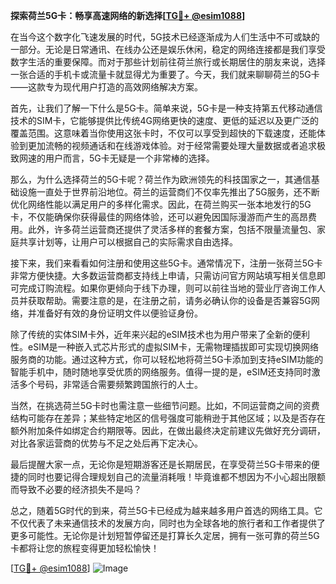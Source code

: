**探索荷兰5G卡：畅享高速网络的新选择[[TG💪+ @esim1088](https://t.me/s/esim1088)]**

在当今这个数字化飞速发展的时代，5G技术已经逐渐成为人们生活中不可或缺的一部分。无论是日常通讯、在线办公还是娱乐休闲，稳定的网络连接都是我们享受数字生活的重要保障。而对于那些计划前往荷兰旅行或长期居住的朋友来说，选择一张合适的手机卡或流量卡就显得尤为重要了。今天，我们就来聊聊荷兰的5G卡——这款专为现代用户打造的高效网络解决方案。

首先，让我们了解一下什么是5G卡。简单来说，5G卡是一种支持第五代移动通信技术的SIM卡，它能够提供比传统4G网络更快的速度、更低的延迟以及更广泛的覆盖范围。这意味着当你使用这张卡时，不仅可以享受到超快的下载速度，还能体验到更加流畅的视频通话和在线游戏体验。对于经常需要处理大量数据或者追求极致网速的用户而言，5G卡无疑是一个非常棒的选择。

那么，为什么选择荷兰的5G卡呢？荷兰作为欧洲领先的科技国家之一，其通信基础设施一直处于世界前沿地位。荷兰的运营商们不仅率先推出了5G服务，还不断优化网络性能以满足用户的多样化需求。因此，在荷兰购买一张本地发行的5G卡，不仅能确保你获得最佳的网络体验，还可以避免因国际漫游而产生的高昂费用。此外，许多荷兰运营商还提供了灵活多样的套餐方案，包括不限量流量包、家庭共享计划等，让用户可以根据自己的实际需求自由选择。

接下来，我们来看看如何注册和使用这些5G卡。通常情况下，注册一张荷兰5G卡非常方便快捷。大多数运营商都支持线上申请，只需访问官方网站填写相关信息即可完成订购流程。如果你更倾向于线下办理，则可以前往当地的营业厅咨询工作人员并获取帮助。需要注意的是，在注册之前，请务必确认你的设备是否兼容5G网络，并准备好有效的身份证明文件以便验证身份。

除了传统的实体SIM卡外，近年来兴起的eSIM技术也为用户带来了全新的便利性。eSIM是一种嵌入式芯片形式的虚拟SIM卡，无需物理插拔即可实现切换网络服务商的功能。通过这种方式，你可以轻松地将荷兰5G卡添加到支持eSIM功能的智能手机中，随时随地享受优质的网络服务。值得一提的是，eSIM还支持同时激活多个号码，非常适合需要频繁跨国旅行的人士。

当然，在挑选荷兰5G卡时也需注意一些细节问题。比如，不同运营商之间的资费结构可能存在差异；某些特定地区的信号强度可能稍逊于其他区域；以及是否存在额外附加条件如绑定合约期限等。因此，在做出最终决定前建议先做好充分调研，对比各家运营商的优势与不足之处后再下定决心。

最后提醒大家一点，无论你是短期游客还是长期居民，在享受荷兰5G卡带来的便捷的同时也要记得合理规划自己的流量消耗哦！毕竟谁都不想因为不小心超出限额而导致不必要的经济损失不是吗？

总之，随着5G时代的到来，荷兰5G卡已经成为越来越多用户首选的网络工具。它不仅代表了未来通信技术的发展方向，同时也为全球各地的旅行者和工作者提供了更多可能性。无论你是计划短暂停留还是打算长久定居，拥有一张可靠的荷兰5G卡都将让您的旅程变得更加轻松愉快！

[[TG💪+ @esim1088](https://t.me/s/esim1088)] 
![Image](https://i.postimg.cc/4NQfJmqS/Snipaste-2025-05-13-00-14-12.png)
